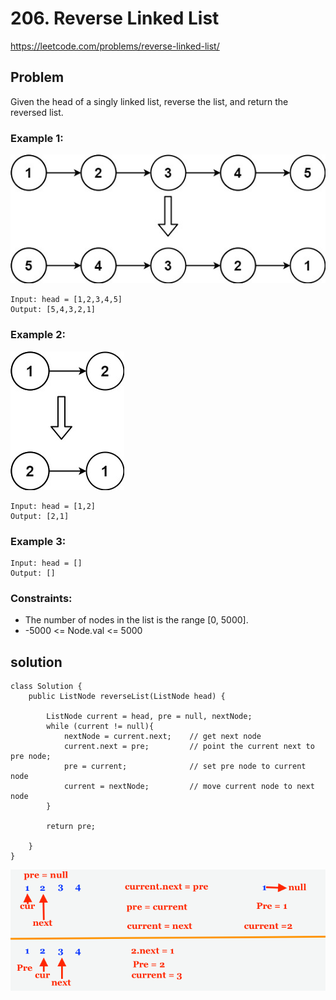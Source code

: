 # 206. Reverse Linked List
https://leetcode.com/problems/reverse-linked-list/

## Problem

Given the head of a singly linked list, reverse the list, and return the reversed list.

### Example 1:

![Screenshot](rev1ex1.jpeg)
```
Input: head = [1,2,3,4,5]
Output: [5,4,3,2,1]
```
### Example 2:

![Screenshot](rev1ex2.jpeg)
```
Input: head = [1,2]
Output: [2,1]
```

### Example 3:

```
Input: head = []
Output: []
```


### Constraints:
* The number of nodes in the list is the range [0, 5000].
* -5000 <= Node.val <= 5000

## solution
 
```
class Solution {
    public ListNode reverseList(ListNode head) {
        
        ListNode current = head, pre = null, nextNode;
        while (current != null){
            nextNode = current.next;    // get next node
            current.next = pre;         // point the current next to pre node;
            pre = current;              // set pre node to current node
            current = nextNode;         // move current node to next node
        }
        
        return pre;

    }
}
```
![Screenshot](solution.png)

